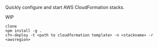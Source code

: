 Quickly configure and start AWS CloudFormation stacks.

WIP

```
clone
npm install -g .
cfn-deploy -t <path to cloudformation template> -n <stackname> -r <awsregion>
```
